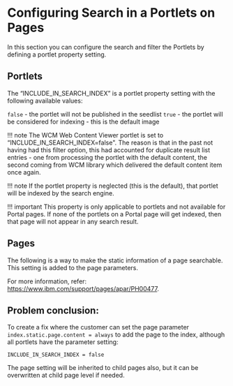 # Configuring Search in a Portlets on Pages

In this section you can configure the search and filter the Portlets by defining a portlet property setting.

## Portlets

The “INCLUDE_IN_SEARCH_INDEX” is a portlet property setting with the following available values:

`false` - the portlet will not be published in the seedlist
`true` - the portlet will be considered for indexing - this is the default image

!!! note
    The WCM Web Content Viewer portlet is set to “INCLUDE_IN_SEARCH_INDEX=false". The reason is that in the past not having had this filter option, this had accounted for duplicate result list entries - one from processing the portlet with the default content, the second coming from WCM library which delivered the default content item once again.

!!! note 
    If the portlet property is neglected (this is the default), that portlet will be indexed by the search engine.

!!! important
    This property is only applicable to portlets and not available for Portal pages. If none of the portlets on a Portal page will get indexed, then that page will not appear in any search result.

 
 ## Pages

The following is a way to make the static information of a page searchable. This setting is added to the page parameters.

For more information, refer: https://www.ibm.com/support/pages/apar/PH00477.

## Problem conclusion:

To create a fix where the customer can set the page parameter `index.static.page.content = always` to add the page to the index, although all portlets have the parameter setting:

`INCLUDE_IN_SEARCH_INDEX = false`

The page setting will be inherited to child pages also, but it can be overwritten at child page level if needed.

